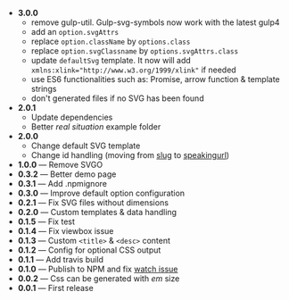 - **3.0.0**
  - remove gulp-util. Gulp-svg-symbols now work with the latest gulp4
  - add an `option.svgAttrs`
  - replace `option.className` by `options.class`
  - replace `option.svgClassname` by `options.svgAttrs.class`
  - update `defaultSvg` template. It now will add `xmlns:xlink="http://www.w3.org/1999/xlink"` if needed
  - use ES6 functionalities such as: Promise, arrow function & template strings
  - don't generated files if no SVG has been found
- **2.0.1**
  - Update dependencies
  - Better *real situation* example folder
- **2.0.0**
  - Change default SVG template
  - Change id handling (moving from [slug](https://www.npmjs.com/package/slug) to [speakingurl](https://www.npmjs.com/package/speakingurl))
- **1.0.0** — Remove SVGO
- **0.3.2** — Better demo page
- **0.3.1** — Add .npmignore
- **0.3.0** — Improve default option configuration
- **0.2.1** — Fix SVG files without dimensions
- **0.2.0** — Custom templates & data handling
- **0.1.5** — Fix test
- **0.1.4** — Fix viewbox issue
- **0.1.3** — Custom `<title>` &amp; `<desc>` content
- **0.1.2** — Config for optional CSS output
- **0.1.1** — Add travis build
- **0.1.0** — Publish to NPM and fix [watch issue](https://github.com/Hiswe/gulp-svg-symbols/issues/2)
- **0.0.2** — Css can be generated with *em* size
- **0.0.1** — First release
